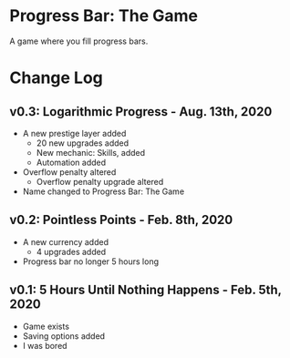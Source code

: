 # Progress Bar: The Game
A game where you fill progress bars.

# Change Log
## v0.3: Logarithmic Progress - Aug. 13th, 2020
* A new prestige layer added
  * 20 new upgrades added
  * New mechanic: Skills, added
  * Automation added
* Overflow penalty altered
  * Overflow penalty upgrade altered
* Name changed to Progress Bar: The Game
## v0.2: Pointless Points - Feb. 8th, 2020
* A new currency added
  * 4 upgrades added
* Progress bar no longer 5 hours long
## v0.1: 5 Hours Until Nothing Happens - Feb. 5th, 2020
* Game exists
* Saving options added
* I was bored